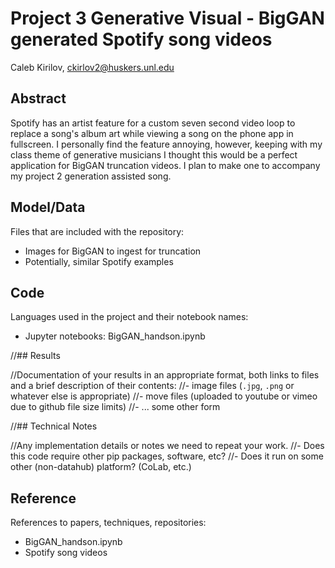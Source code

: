# Project 3 Generative Visual - BigGAN generated Spotify song videos

Caleb Kirilov, ckirlov2@huskers.unl.edu

## Abstract

Spotify has an artist feature for a custom seven second video loop to replace a song's album art while viewing a song on the phone app in fullscreen. I personally find the feature annoying, however, keeping with my class theme of generative musicians I thought this would be a perfect application for BigGAN truncation videos. I plan to make one to accompany my project 2 generation assisted song.

## Model/Data

Files that are included with the repository:
- Images for BigGAN to ingest for truncation
- Potentially, similar Spotify examples

## Code

Languages used in the project and their notebook names:
- Jupyter notebooks: BigGAN_handson.ipynb

//## Results

//Documentation of your results in an appropriate format, both links to files and a brief description of their contents:
//- image files (`.jpg`, `.png` or whatever else is appropriate)
//- move files (uploaded to youtube or vimeo due to github file size limits)
//- ... some other form

//## Technical Notes

//Any implementation details or notes we need to repeat your work. 
//- Does this code require other pip packages, software, etc?
//- Does it run on some other (non-datahub) platform? (CoLab, etc.)

## Reference

References to papers, techniques, repositories:
- BigGAN_handson.ipynb
- Spotify song videos
